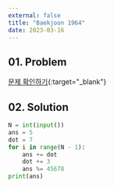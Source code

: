```yaml
---
external: false
title: "Baekjoon 1964"
date: 2023-03-16
---
```


## 01. Problem

[문제 확인하기](https://www.acmicpc.net/problem/1964){:target="_blank"}

## 02. Solution

```Python
N = int(input())
ans = 5
dot = 7
for i in range(N - 1):
    ans += dot
    dot += 3
    ans %= 45678
print(ans)
```
